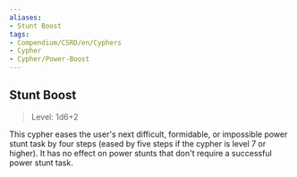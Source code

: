 ```yaml
---
aliases:
- Stunt Boost
tags:
- Compendium/CSRD/en/Cyphers
- Cypher
- Cypher/Power-Boost
---
```


  
## Stunt Boost  
>Level: 1d6+2  
  
This cypher eases the user's next difficult, formidable, or impossible power stunt task by four steps (eased by five steps if the cypher is level 7 or higher). It has no effect on power stunts that don't require a successful power stunt task.